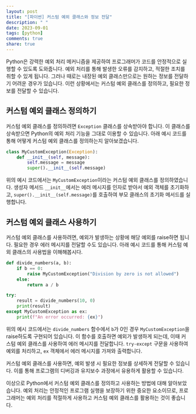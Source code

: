 ```yaml
---
layout: post
title: "[파이썬] 커스텀 예외 클래스와 정보 전달"
description: " "
date: 2023-09-01
tags: [python]
comments: true
share: true
---
```


Python은 강력한 예외 처리 메커니즘을 제공하여 프로그래머가 코드를 안정적으로 실행할 수 있도록 도와줍니다. 예외 처리를 통해 발생한 오류를 감지하고, 적절한 조치를 취할 수 있게 됩니다. 그러나 때로는 내장된 예외 클래스만으로는 원하는 정보를 전달하기 어려운 경우가 있습니다. 이런 상황에서는 커스텀 예외 클래스를 정의하고, 필요한 정보를 전달할 수 있습니다.

## 커스텀 예외 클래스 정의하기

커스텀 예외 클래스를 정의하려면 `Exception` 클래스를 상속받아야 합니다. 이 클래스를 상속받으면 Python의 예외 처리 기능을 그대로 이용할 수 있습니다. 아래 예시 코드를 통해 어떻게 커스텀 예외 클래스를 정의하는지 알아보겠습니다.

```python
class MyCustomException(Exception):
    def __init__(self, message):
        self.message = message
        super().__init__(self.message)
```

위의 예시 코드에서는 `MyCustomException`이라는 커스텀 예외 클래스를 정의하였습니다. 생성자 메서드 `__init__`에서는 에러 메시지를 인자로 받아서 예외 객체를 초기화하고, `super().__init__(self.message)`를 호출하여 부모 클래스의 초기화 메서드를 실행합니다.

## 커스텀 예외 클래스 사용하기

커스텀 예외 클래스를 사용하려면, 예외가 발생하는 상황에 해당 예외를 raise하면 됩니다. 필요한 경우 에러 메시지를 전달할 수도 있습니다. 아래 예시 코드를 통해 커스텀 예외 클래스의 사용법을 이해해봅시다.

```python
def divide_numbers(a, b):
    if b == 0:
        raise MyCustomException("Division by zero is not allowed")
    else:
        return a / b

try:
    result = divide_numbers(10, 0)
    print(result)
except MyCustomException as ex:
    print(f"An error occurred: {ex}")
```

위의 예시 코드에서는 `divide_numbers` 함수에서 `b`가 0인 경우 `MyCustomException`을 raise하도록 구현되어 있습니다. 이 함수를 호출하면 예외가 발생하게 되는데, 이때 커스텀 예외 클래스를 사용하여 에러 메시지를 전달합니다. `try-except` 구문을 사용하여 예외를 처리하고, `ex` 객체에서 에러 메시지를 가져와 출력합니다.

커스텀 예외 클래스를 사용하면, 예외 발생 시 필요한 정보를 상세하게 전달할 수 있습니다. 이를 통해 프로그램의 디버깅과 유지보수 과정에서 유용하게 활용할 수 있습니다.

이상으로 Python에서 커스텀 예외 클래스를 정의하고 사용하는 방법에 대해 알아보았습니다. 예외 처리는 안정적인 프로그램 실행을 보장하기 위한 중요한 요소이므로, 프로그래머는 예외 처리를 적절하게 사용하고 커스텀 예외 클래스를 활용하는 것이 좋습니다.
